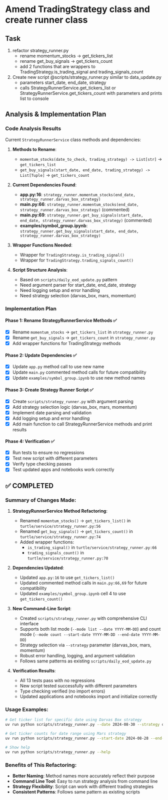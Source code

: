 # Amend TradingStrategy class and create runner class

## Task
1. refactor strategy_runner.py 
   - rename momentum_stocks -> get_tickers_list 
   - rename get_buy_signals -> get_tickers_count
   - add 2 functions that are wrappers to TradingStrategy.is_trading_signal and trading_signals_count
2. Create new script @scripts/strategy_runner.py similar to data_update.py
   - parameters start_date, end_date, strategy
   - calls StrategyRunnerService.get_tickers_list or StrategyRunnerService.get_tickers_count with parameters and prints list to console

## Analysis & Implementation Plan

### Code Analysis Results
Current `StrategyRunnerService` class methods and dependencies:

1. **Methods to Rename**:
   - `momentum_stocks(date_to_check, trading_strategy) -> List[str]` → `get_tickers_list`
   - `get_buy_signals(start_date, end_date, trading_strategy) -> List[Tuple]` → `get_tickers_count`

2. **Current Dependencies Found**:
   - **app.py:16**: `strategy_runner.momentum_stocks(end_date, strategy_runner.darvas_box_strategy)`
   - **main.py:66**: `strategy_runner.momentum_stocks(end_date, strategy_runner.darvas_box_strategy)` (commented)
   - **main.py:69**: `strategy_runner.get_buy_signals(start_date, end_date, strategy_runner.darvas_box_strategy)` (commented)
   - **examples/symbol_group.ipynb**: `strategy_runner.get_buy_signals(start_date, end_date, strategy_runner.darvas_box_strategy)`

3. **Wrapper Functions Needed**:
   - Wrapper for `TradingStrategy.is_trading_signal()` 
   - Wrapper for `TradingStrategy.trading_signals_count()`

4. **Script Structure Analysis**:
   - Based on `scripts/daily_eod_update.py` pattern
   - Need argument parser for start_date, end_date, strategy
   - Need logging setup and error handling
   - Need strategy selection (darvas_box, mars, momentum)

### Implementation Plan

#### Phase 1: Rename StrategyRunnerService Methods ✅
- [x] Rename `momentum_stocks` → `get_tickers_list` in `strategy_runner.py`
- [x] Rename `get_buy_signals` → `get_tickers_count` in `strategy_runner.py`
- [x] Add wrapper functions for TradingStrategy methods

#### Phase 2: Update Dependencies ✅
- [x] Update `app.py` method call to use new name
- [x] Update `main.py` commented method calls for future compatibility
- [x] Update `examples/symbol_group.ipynb` to use new method names

#### Phase 3: Create Strategy Runner Script ✅
- [x] Create `scripts/strategy_runner.py` with argument parsing
- [x] Add strategy selection logic (darvas_box, mars, momentum)
- [x] Implement date parsing and validation
- [x] Add logging setup and error handling
- [x] Add main function to call StrategyRunnerService methods and print results

#### Phase 4: Verification ✅
- [x] Run tests to ensure no regressions
- [x] Test new script with different parameters
- [x] Verify type checking passes
- [x] Test updated apps and notebooks work correctly

## ✅ COMPLETED

### Summary of Changes Made:

1. **StrategyRunnerService Method Refactoring**:
   - Renamed `momentum_stocks()` → `get_tickers_list()` in `turtle/service/strategy_runner.py:56`
   - Renamed `get_buy_signals()` → `get_tickers_count()` in `turtle/service/strategy_runner.py:74`
   - Added wrapper functions:
     - `is_trading_signal()` in `turtle/service/strategy_runner.py:66`
     - `trading_signals_count()` in `turtle/service/strategy_runner.py:70`

2. **Dependencies Updated**:
   - Updated `app.py:16` to use `get_tickers_list()`
   - Updated commented method calls in `main.py:66,69` for future compatibility
   - Updated `examples/symbol_group.ipynb` cell 4 to use `get_tickers_count()`

3. **New Command-Line Script**:
   - Created `scripts/strategy_runner.py` with comprehensive CLI interface
   - Supports both list mode (`--mode list --date YYYY-MM-DD`) and count mode (`--mode count --start-date YYYY-MM-DD --end-date YYYY-MM-DD`)
   - Strategy selection via `--strategy` parameter (darvas_box, mars, momentum)
   - Robust error handling, logging, and argument validation
   - Follows same patterns as existing `scripts/daily_eod_update.py`

4. **Verification Results**:
   - All 13 tests pass with no regressions
   - New script tested successfully with different parameters
   - Type checking verified (no import errors)
   - Updated applications and notebooks import and initialize correctly

### Usage Examples:

```bash
# Get ticker list for specific date using Darvas Box strategy
uv run python scripts/strategy_runner.py --date 2024-08-30 --strategy darvas_box --mode list

# Get ticker counts for date range using Mars strategy
uv run python scripts/strategy_runner.py --start-date 2024-08-28 --end-date 2024-08-30 --strategy mars --mode count

# Show help
uv run python scripts/strategy_runner.py --help
```

### Benefits of This Refactoring:
- **Better Naming**: Method names more accurately reflect their purpose
- **Command Line Tool**: Easy to run strategy analysis from command line
- **Strategy Flexibility**: Script can work with different trading strategies
- **Consistent Patterns**: Follows same pattern as existing scripts

